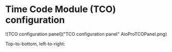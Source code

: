 # Time Code Module (TCO) configuration

![TCO configuration panel]("TCO configuration panel" AioProTCOPanel.png)

Top-to-bottom, left-to-right:


